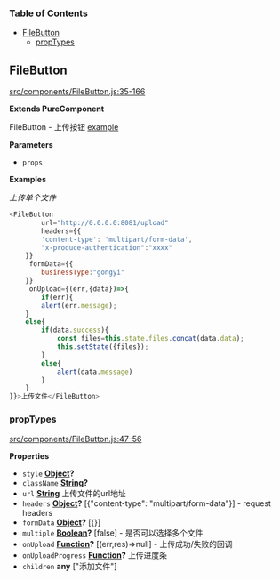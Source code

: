 <!-- Generated by documentation.js. Update this documentation by updating the source code. -->

### Table of Contents

-   [FileButton](#filebutton)
    -   [propTypes](#proptypes)

## FileButton

[src/components/FileButton.js:35-166](https://github.com/m860/react-component-uploader/blob/3f208bfb5646a8705a536f375bff6e85b9116bc5/src/components/FileButton.js#L35-L166 "Source code on GitHub")

**Extends PureComponent**

FileButton - 上传按钮 [example](./src/app.js)

**Parameters**

-   `props`  

**Examples**

_上传单个文件_

```javascript
<FileButton
		url="http://0.0.0.0:8081/upload"
		headers={{
		'content-type': 'multipart/form-data',
		"x-produce-authentication":"xxxx"
	}}
     formData={{
		businessType:"gongyi"
	}}
     onUpload={(err,{data})=>{
		if(err){
		alert(err.message);
	}
	else{
		if(data.success){
			const files=this.state.files.concat(data.data);
			this.setState({files});
		}
		else{
			alert(data.message)
		}
	}
}}>上传文件</FileButton>
```

### propTypes

[src/components/FileButton.js:47-56](https://github.com/m860/react-component-uploader/blob/3f208bfb5646a8705a536f375bff6e85b9116bc5/src/components/FileButton.js#L47-L56 "Source code on GitHub")

**Properties**

-   `style` **[Object](https://developer.mozilla.org/en-US/docs/Web/JavaScript/Reference/Global_Objects/Object)?** 
-   `className` **[String](https://developer.mozilla.org/en-US/docs/Web/JavaScript/Reference/Global_Objects/String)?** 
-   `url` **[String](https://developer.mozilla.org/en-US/docs/Web/JavaScript/Reference/Global_Objects/String)** 上传文件的url地址
-   `headers` **[Object](https://developer.mozilla.org/en-US/docs/Web/JavaScript/Reference/Global_Objects/Object)?** [{"content-type": "multipart/form-data"}] - request headers
-   `formData` **[Object](https://developer.mozilla.org/en-US/docs/Web/JavaScript/Reference/Global_Objects/Object)?** [{}]
-   `multiple` **[Boolean](https://developer.mozilla.org/en-US/docs/Web/JavaScript/Reference/Global_Objects/Boolean)?** [false] - 是否可以选择多个文件
-   `onUpload` **[Function](https://developer.mozilla.org/en-US/docs/Web/JavaScript/Reference/Statements/function)?** [(err,res)=>null] - 上传成功/失败的回调
-   `onUploadProgress` **[Function](https://developer.mozilla.org/en-US/docs/Web/JavaScript/Reference/Statements/function)?** 上传进度条
-   `children` **any** ["添加文件"]

